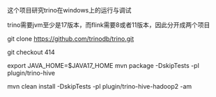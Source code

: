 这个项目研究trino在windows上的运行与调试

trino需要jvm至少是17版本，而flink需要8或者11版本，因此分开成两个项目

git clone https://github.com/trinodb/trino.git

git checkout 414

export JAVA_HOME=$JAVA17_HOME
mvn package -DskipTests -pl plugin/trino-hive

mvn clean install -DskipTests -pl plugin/trino-hive-hadoop2 -am